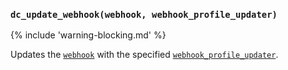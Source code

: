 ### `dc_update_webhook(webhook, webhook_profile_updater)`

{% include 'warning-blocking.md' %}

Updates the [`webhook`](../../values/webhook) with the specified [`webhook_profile_updater`](../../parsables/webhooks/webhook-profile-updater).